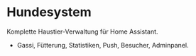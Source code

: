 # Hundesystem

Komplette Haustier-Verwaltung für Home Assistant.
- Gassi, Fütterung, Statistiken, Push, Besucher, Adminpanel.